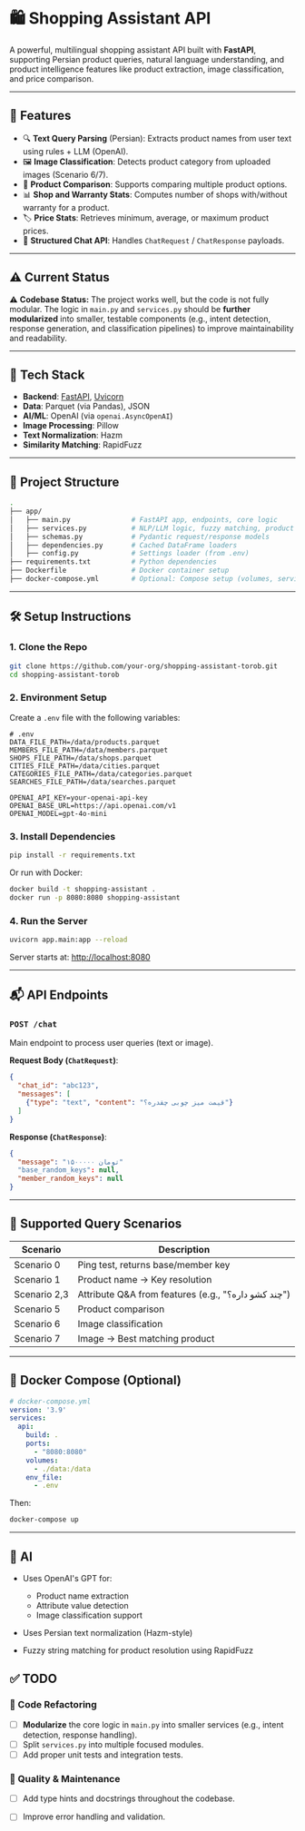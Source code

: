 # 🛍️ Shopping Assistant API

A powerful, multilingual shopping assistant API built with **FastAPI**, supporting Persian product queries, natural language understanding, 
and product intelligence features like product extraction, image classification, and price comparison.

---

## 🚀 Features

* 🔍 **Text Query Parsing** (Persian): Extracts product names from user text using rules + LLM (OpenAI).
* 🖼️ **Image Classification**: Detects product category from uploaded images (Scenario 6/7).
* 🔁 **Product Comparison**: Supports comparing multiple product options.
* 📊 **Shop and Warranty Stats**: Computes number of shops with/without warranty for a product.
* 🏷️ **Price Stats**: Retrieves minimum, average, or maximum product prices.
* 💬 **Structured Chat API**: Handles `ChatRequest` / `ChatResponse` payloads.

---

## ⚠️ Current Status

⚠️ **Codebase Status:** The project works well, but the code is not fully modular. The logic in `main.py` and `services.py` should be
**further modularized** into smaller, testable components (e.g., intent detection, response generation, and classification pipelines) to improve maintainability and readability.

---

## 🧰 Tech Stack

* **Backend**: [FastAPI](https://fastapi.tiangolo.com/), [Uvicorn](https://www.uvicorn.org/)
* **Data**: Parquet (via Pandas), JSON
* **AI/ML**: OpenAI (via `openai.AsyncOpenAI`)
* **Image Processing**: Pillow
* **Text Normalization**: Hazm
* **Similarity Matching**: RapidFuzz

---

## 📂 Project Structure

```bash
.
├── app/
│   ├── main.py               # FastAPI app, endpoints, core logic
│   ├── services.py           # NLP/LLM logic, fuzzy matching, product comparison
│   ├── schemas.py            # Pydantic request/response models
│   ├── dependencies.py       # Cached DataFrame loaders
│   ├── config.py             # Settings loader (from .env)
├── requirements.txt          # Python dependencies
├── Dockerfile                # Docker container setup
├── docker-compose.yml        # Optional: Compose setup (volumes, services)
```

---

## 🛠️ Setup Instructions

### 1. Clone the Repo

```bash
git clone https://github.com/your-org/shopping-assistant-torob.git
cd shopping-assistant-torob
```

### 2. Environment Setup

Create a `.env` file with the following variables:

```env
# .env
DATA_FILE_PATH=/data/products.parquet
MEMBERS_FILE_PATH=/data/members.parquet
SHOPS_FILE_PATH=/data/shops.parquet
CITIES_FILE_PATH=/data/cities.parquet
CATEGORIES_FILE_PATH=/data/categories.parquet
SEARCHES_FILE_PATH=/data/searches.parquet

OPENAI_API_KEY=your-openai-api-key
OPENAI_BASE_URL=https://api.openai.com/v1
OPENAI_MODEL=gpt-4o-mini
```

### 3. Install Dependencies

```bash
pip install -r requirements.txt
```

Or run with Docker:

```bash
docker build -t shopping-assistant .
docker run -p 8080:8080 shopping-assistant
```

### 4. Run the Server

```bash
uvicorn app.main:app --reload
```

Server starts at: [http://localhost:8080](http://localhost:8080)

---

## 📬 API Endpoints


### `POST /chat`

Main endpoint to process user queries (text or image).

**Request Body (`ChatRequest`)**:

```json
{
  "chat_id": "abc123",
  "messages": [
    {"type": "text", "content": "قیمت میز چوبی چقدره؟"}
  ]
}
```

**Response (`ChatResponse`)**:

```json
{
  "message": "۱۵۰۰۰۰۰ تومان"
  "base_random_keys": null,
  "member_random_keys": null
}
```

---

## 📸 Supported Query Scenarios

| Scenario   | Description                                         |
| ---------- | --------------------------------------------------- |
| Scenario 0 | Ping test, returns base/member key                  |
| Scenario 1 | Product name → Key resolution                       |
| Scenario 2,3 | Attribute Q&A from features (e.g., "چند کشو داره؟") |
| Scenario 5 | Product comparison                                  |
| Scenario 6 | Image classification                                |
| Scenario 7 | Image → Best matching product                       |

---

## 🐳 Docker Compose (Optional)

```yaml
# docker-compose.yml
version: '3.9'
services:
  api:
    build: .
    ports:
      - "8080:8080"
    volumes:
      - ./data:/data
    env_file:
      - .env
```

Then:

```bash
docker-compose up
```

---

## 🧠 AI 

* Uses OpenAI's GPT for:

  * Product name extraction
  * Attribute value detection
  * Image classification support
* Uses Persian text normalization (Hazm-style)
* Fuzzy string matching for product resolution using RapidFuzz


## ✅ TODO 

### 🧱 Code Refactoring

* [ ] **Modularize** the core logic in `main.py` into smaller services (e.g., intent detection, response handling).
* [ ] Split `services.py` into multiple focused modules.
* [ ] Add proper unit tests and integration tests.

### 🧪 Quality & Maintenance

* [ ] Add type hints and docstrings throughout the codebase.
* [ ] Improve error handling and validation.

